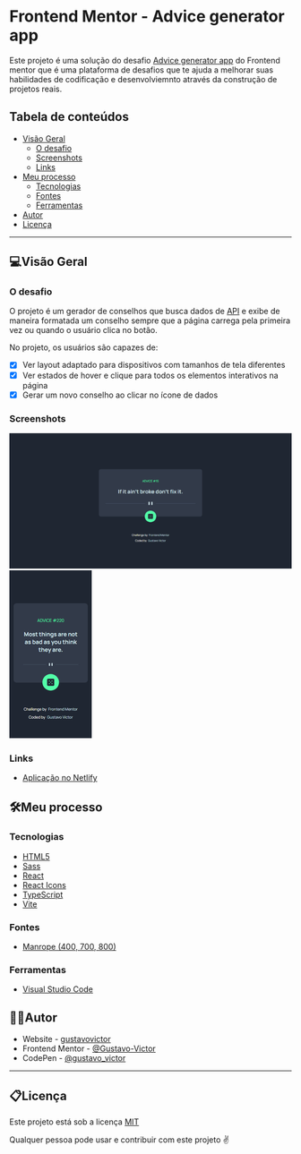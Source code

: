 # Frontend Mentor - Advice generator app

Este projeto é uma solução do desafio [Advice generator app](https://www.frontendmentor.io/challenges/advice-generator-app-QdUG-13db) do Frontend mentor que é  uma plataforma de desafios que te ajuda a melhorar suas habilidades de codificação e desenvolviemnto através da construção de projetos reais. 

## Tabela de conteúdos

- [Visão Geral](#visão-geral)
  - [O desafio](#odesafio)
  - [Screenshots](#screenshots)
  - [Links](#links)
- [Meu processo](#meu-processo)
  - [Tecnologias](#tecnologias)
  - [Fontes](#fontes)
  - [Ferramentas](#ferramentas)
- [Autor](#author)
- [Licença](#licença)

<hr/>


## 💻Visão Geral

### O desafio

O projeto é um gerador de conselhos que busca dados de [API](https://api.adviceslip.com/advice) e exibe de maneira formatada um conselho sempre que a página carrega pela primeira vez ou quando o usuário clica no botão. 

No projeto, os usuários são capazes de:

- [x] Ver layout adaptado para dispositivos com tamanhos de tela diferentes 
- [x] Ver estados de hover e clique para todos os elementos interativos na página
- [x] Gerar um novo conselho ao clicar no ícone de dados

### Screenshots

![Desktop](./src/images/desktop.png) ![Mobile](./src/images/mobile.png)

### Links

- [Aplicação no Netlify](https://benevolent-crumble-4b82fd.netlify.app/)


## 🛠Meu processo

### Tecnologias

- [HTML5](https://developer.mozilla.org/pt-BR/docs/Web/HTML)
- [Sass](https://sass-lang.com/)
- [React](https://reactjs.org/)
- [React Icons](https://react-icons.github.io/react-icons/)
- [TypeScript](https://www.typescriptlang.org/)
- [Vite](https://vitejs.dev/)

### Fontes

- [Manrope (400, 700, 800)](https://fonts.google.com/specimen/Manrope)

### Ferramentas

- [Visual Studio Code](https://code.visualstudio.com/)


## 🦸‍♂️Autor

- Website - [gustavovictor](http://gustavovictor.me/)
- Frontend Mentor - [@Gustavo-Victor](https://www.frontendmentor.io/profile/Gustavo-Victor)
- CodePen - [@gustavo_victor](https://codepen.io/gustavo_victor)


<hr/>

## 📋Licença

Este projeto está sob a licença [MIT](./LICENSE.md) 

Qualquer pessoa pode usar e contribuir com este projeto ✌

